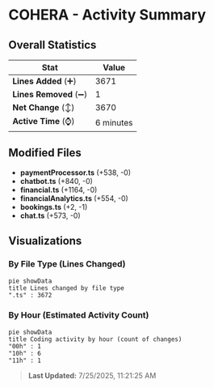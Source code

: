 # COHERA - Activity Summary 

## Overall Statistics

| Stat                   | Value                                                             |
| ---------------------- | ----------------------------------------------------------------- |
| **Lines Added** (➕)   | 3671                                          |
| **Lines Removed** (➖) | 1                                        |
| **Net Change** (↕)    | 3670                |
| **Active Time** (⌚)   | 6 minutes |


## Modified Files
- **paymentProcessor.ts** (+538, -0)
- **chatbot.ts** (+840, -0)
- **financial.ts** (+1164, -0)
- **financialAnalytics.ts** (+554, -0)
- **bookings.ts** (+2, -1)
- **chat.ts** (+573, -0)

## Visualizations

### By File Type (Lines Changed)

```mermaid
pie showData
title Lines changed by file type
".ts" : 3672
```

### By Hour (Estimated Activity Count)

```mermaid
pie showData
title Coding activity by hour (count of changes)
"00h" : 1
"10h" : 6
"11h" : 1
```


> **Last Updated:** 7/25/2025, 11:21:25 AM